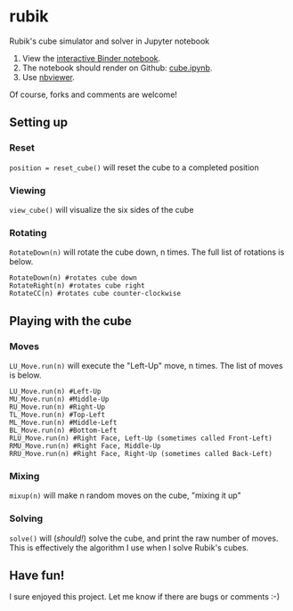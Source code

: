 # rubik
Rubik's cube simulator and solver in Jupyter notebook

1. View the [interactive Binder notebook](https://mybinder.org/v2/gh/marwahaha/rubik/master?filepath=cube.ipynb).
2. The notebook should render on Github: [cube.ipynb](https://github.com/marwahaha/rubik/blob/master/cube.ipynb).
3. Use [nbviewer](http://nbviewer.ipython.org/github/marwahaha/rubik/blob/master/cube.ipynb).

Of course, forks and comments are welcome!

## Setting up
### Reset
```position = reset_cube()``` will reset the cube to a completed position
### Viewing
```view_cube()``` will visualize the six sides of the cube
### Rotating
```RotateDown(n)``` will rotate the cube down, n times. The full list of rotations is below.
```
RotateDown(n) #rotates cube down
RotateRight(n) #rotates cube right
RotateCC(n) #rotates cube counter-clockwise
```
## Playing with the cube
### Moves
```LU_Move.run(n)``` will execute the "Left-Up" move, n times. The list of moves is below.
```
LU_Move.run(n) #Left-Up
MU_Move.run(n) #Middle-Up
RU_Move.run(n) #Right-Up
TL_Move.run(n) #Top-Left
ML_Move.run(n) #Middle-Left
BL_Move.run(n) #Bottom-Left
RLU_Move.run(n) #Right Face, Left-Up (sometimes called Front-Left)
RMU_Move.run(n) #Right Face, Middle-Up 
RRU_Move.run(n) #Right Face, Right-Up (sometimes called Back-Left)
```
### Mixing
```mixup(n)``` will make n random moves on the cube, "mixing it up"
### Solving
```solve()``` will (_should!_) solve the cube, and print the raw number of moves. This is effectively the algorithm I use when I solve Rubik's cubes.

## Have fun!
I sure enjoyed this project. Let me know if there are bugs or comments :-)

